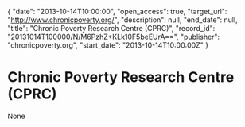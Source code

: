 {
  "date": "2013-10-14T10:00:00", 
  "open_access": true, 
  "target_url": "http://www.chronicpoverty.org/", 
  "description": null, 
  "end_date": null, 
  "title": "Chronic Poverty Research Centre (CPRC)", 
  "record_id": "20131014T100000/N/M6PzhZ+KLk10F5beEUrA==", 
  "publisher": "chronicpoverty.org", 
  "start_date": "2013-10-14T10:00:00Z"
}

# Chronic Poverty Research Centre (CPRC)

None